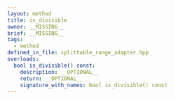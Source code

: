 ```yaml
---
layout: method
title: is_divisible
owner: __MISSING__
brief: __MISSING__
tags:
  - method
defined_in_file: splittable_range_adapter.hpp
overloads:
  bool is_divisible() const:
    description: __OPTIONAL__
    return: __OPTIONAL__
    signature_with_names: bool is_divisible() const
---
```

